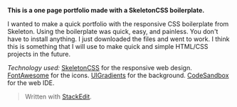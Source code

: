 **This is a one page portfolio made with a SkeletonCSS boilerplate.**

I wanted to make a quick portfolio with the responsive CSS boilerplate from Skeleton. Using the boilerplate was quick, easy, and painless. You don't have to install anything. I just downloaded the files and went to work. I think this is something that I will use to make quick and simple HTML/CSS projects in the future.

_Technology used:_
[SkeletonCSS](http://getskeleton.com/) for the responsive web design.
[FontAwesome](https://fontawesome.com) for the icons.
[UIGradients](https://uigradients.com) for the background.
[CodeSandbox](https://codesandbox.io) for the web IDE.

> Written with [StackEdit](https://stackedit.io/).
